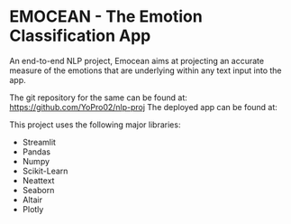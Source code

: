 # EMOCEAN - The Emotion Classification App
An end-to-end NLP project, Emocean aims at projecting an accurate measure of the emotions that are underlying within any text input into the app.

The git repository for the same can be found at: https://github.com/YoPro02/nlp-proj
The deployed app can be found at:

This project uses the following major libraries:

- Streamlit
- Pandas
- Numpy
- Scikit-Learn
- Neattext
- Seaborn
- Altair
- Plotly
